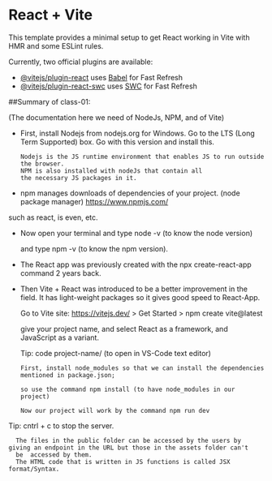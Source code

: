 # React + Vite

This template provides a minimal setup to get React working in Vite with HMR and some ESLint rules.

Currently, two official plugins are available:

- [@vitejs/plugin-react](https://github.com/vitejs/vite-plugin-react/blob/main/packages/plugin-react/README.md) uses [Babel](https://babeljs.io/) for Fast Refresh
- [@vitejs/plugin-react-swc](https://github.com/vitejs/vite-plugin-react-swc) uses [SWC](https://swc.rs/) for Fast Refresh


##Summary of class-01:

(The documentation here we need of NodeJs, NPM, and of Vite)
- First, install Nodejs from nodejs.org for Windows.
   Go to the LTS (Long Term Supported) box. Go with this version and install this.

      Nodejs is the JS runtime environment that enables JS to run outside the browser.
      NPM is also installed with nodeJs that contain all 
      the necessary JS packages in it.

- npm manages downloads of dependencies of your project. (node package manager) https://www.npmjs.com/

such as react, is even, etc.

- Now open your terminal and type node -v (to know the node version)

  and type npm -v (to know the npm version).

- The React app was previously created with the npx create-react-app command 2 years back.
- Then Vite + React was introduced to be a 
 better improvement in the field. It has light-weight packages so it gives good speed to React-App.

    Go to Vite site: https://vitejs.dev/ > Get Started > npm create vite@latest

    give your project name, and select React as a framework, and JavaScript as a variant. 

  Tip: code project-name/ (to open in VS-Code text editor)

      First, install node_modules so that we can install the dependencies mentioned in package.json;

      so use the command npm install (to have node_modules in our project)

      Now our project will work by the command npm run dev

Tip: cntrl + c to stop the server.

      The files in the public folder can be accessed by the users by giving an endpoint in the URL but those in the assets folder can't 
      be  accessed by them.
      The HTML code that is written in JS functions is called JSX format/Syntax.
